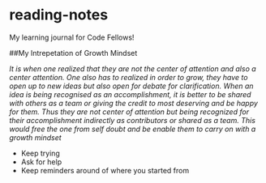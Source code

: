 # reading-notes
My learning journal for Code Fellows!

##My Intrepetation of Growth Mindset

*It is when one realized that they are not the center of attention and also a center attention. One also has to realized in order to grow, they have to open up to new ideas but also open for debate for clarification. When an idea is being recognised as an accomplishment, it is better to be shared with others as a team or giving the credit to most deserving and be happy for them. Thus they are not center of attention but being recognized for their accomplishment indirectly as contributors or shared as a team. This would free the one from self doubt and be enable them to carry on with a growth mindset*

- Keep trying
- Ask for help
- Keep reminders around of where you started from
